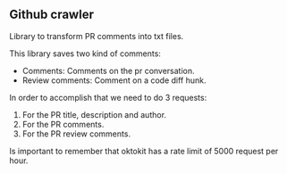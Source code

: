 ## Github crawler

Library to transform PR comments into txt files.

This library saves two kind of comments:
  - Comments: Comments on the pr conversation.
  - Review comments: Comment on a code diff hunk.

In order to accomplish that we need to do 3 requests:

1. For the PR title, description and author.
2. For the PR comments.
3. For the PR review comments.

Is important to remember that oktokit has a rate limit of 5000 request per hour.
